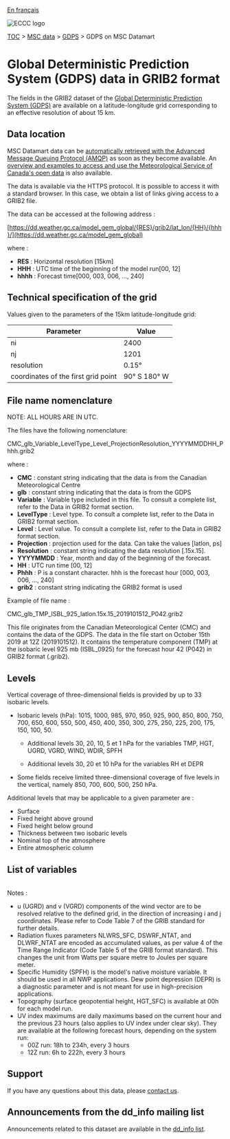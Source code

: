 [En français](readme_gdps-datamart_fr.md)

![ECCC logo](../../img_eccc-logo.png)

[TOC](../../readme_en.md) > [MSC data](../readme_en.md) > [GDPS](readme_gdps_en.md) > GDPS on MSC Datamart

# Global Deterministic Prediction System (GDPS) data in GRIB2 format

The fields in the GRIB2 dataset of the [Global Deterministic Prediction System (GDPS)](readme_gdps_en.md) are available on a latitude-longitude grid corresponding to an effective resolution of about 15 km.

## Data location

MSC Datamart data can be [automatically retrieved with the Advanced Message Queuing Protocol (AMQP)](../../msc-datamart/amqp_en.md) as soon as they become available. An [overview and examples to access and use the Meteorological Service of Canada's open data](../../usage/readme_en.md) is also available.

The data is available via the HTTPS protocol. It is possible to access it with a standard browser. In this case, we obtain a list of links giving access to a GRIB2 file.

The data can be accessed at the following address :

[https://dd.weather.gc.ca/model_gem_global/{RES}/grib2/lat_lon/{HH}/{hhh}/](https://dd.weather.gc.ca/model_gem_global)

where :

* __RES__ : Horizontal resolution [15km]
* __HHH__ : UTC time of the beginning of the model run[00, 12]
* __hhhh__ : Forecast time[000, 003, 006, ..., 240]

## Technical specification of the grid

Values given to the parameters of the 15km latitude-longitude grid:

| Parameter | Value |
| ------ | ------ |
| ni | 2400 |
| nj | 1201 | 
| resolution | 0.15° |
| coordinates of the first grid point | 90° S  180° W | 

## File name nomenclature 

NOTE: ALL HOURS ARE IN UTC.

The files have the following nomenclature:

CMC_glb_Variable_LevelType_Level_ProjectionResolution_YYYYMMDDHH_Phhh.grib2

where :

* __CMC__ : constant string indicating that the data is from the Canadian Meteorological Centre
* __glb__ : constant string indicating that the data is from the GDPS
* __Variable__ : Variable type included in this file. To consult a complete list, refer to the Data in GRIB2 format section.
* __LevelType__ : Level type. To consult a complete list, refer to the Data in GRIB2 format section.
* __Level__ : Level value. To consult a complete list, refer to the Data in GRIB2 format section.
* __Projection__ : projection used for the data. Can take the values [latlon, ps]
* __Resolution__ : constant string indicating the data resolution [.15x.15].
* __YYYYMMDD__ : Year, month and day of the beginning of the forecast.
* __HH__ : UTC run time [00, 12]
* __Phhh__ : P is a constant character. hhh is the forecast hour [000, 003, 006, ..., 240]
* __grib2__ : constant string indicating the GRIB2 format is used

Example of file name :

CMC_glb_TMP_ISBL_925_latlon.15x.15_2019101512_P042.grib2

This file originates from the Canadian Meteorological Center (CMC) and contains the data of the GDPS. The data in the file start on October 15th 2019 at 12Z (2019101512). It contains the temperature component (TMP) at the isobaric level 925 mb (ISBL_0925) for the forecast hour 42 (P042) in GRIB2 format (.grib2).

## Levels

Vertical coverage of three-dimensional fields is provided by up to 33 isobaric levels.

* Isobaric levels (hPa): 1015, 1000, 985, 970, 950, 925, 900, 850, 800, 750, 700, 650, 600, 550, 500, 450, 400, 350, 300, 275, 250, 225, 200, 175, 150, 100, 50.

    * Additional levels 30, 20, 10, 5 et 1 hPa for the variables TMP, HGT, UGRD, VGRD, WIND, WDIR, SPFH

    * Additional levels 30, 20 et 10 hPa for the variables RH et DEPR

* Some fields receive limited three-dimensional coverage of five levels in the vertical, namely 850, 700, 600, 500, 250 hPa.

Additional levels that may be applicable to a given parameter are :

* Surface
* Fixed height above ground
* Fixed height below ground
* Thickness between two isobaric levels
* Nominal top of the atmosphere
* Entire atmospheric column

## List of variables

<table id="csv-table" class="display"></table>

<link href="https://cdn.jsdelivr.net/npm/simple-datatables@latest/dist/style.css" rel="stylesheet" type="text/css">
<script src="https://cdn.jsdelivr.net/npm/simple-datatables@latest"></script>
<script src="../../../js/variables_datatable.js" type="text/javascript"></script>
<script>
  loadTable("csv-table", "../../../assets/csv/GDPS_Variables-List_en.csv");
</script>

Notes :

* u (UGRD) and v (VGRD) components of the wind vector are to be resolved relative to the defined grid, in the direction of increasing i and j coordinates. Please refer to Code Table 7 of the GRIB standard for further details.    
* Radiation fluxes parameters NLWRS_SFC, DSWRF_NTAT, and DLWRF_NTAT are encoded as accumulated values, as per value 4 of the Time Range Indicator (Code Table 5 of the GRIB format standard). This changes the unit from Watts per square metre to Joules per square meter.    
* Specific Humidity (SPFH) is the model's native moisture variable. It should be used in all NWP applications. Dew point depression (DEPR) is a diagnostic parameter and is not meant for use in high-precision applications.
* Topography (surface geopotential height, HGT_SFC) is available at 00h for each model run.
* UV index maximums are daily maximums based on the current hour and the previous 23 hours (also applies to UV index under clear sky). They are available at the following forecast hours, depending on the system run:
    * 00Z run: 18h to 234h, every 3 hours
    * 12Z run: 6h to 222h, every 3 hours
    
## Support

If you have any questions about this data, please [contact us](https://weather.gc.ca/mainmenu/contact_us_e.html).

## Announcements from the dd_info mailing list 

Announcements related to this dataset are available in the [dd_info list](https://comm.collab.science.gc.ca/mailman3/postorius/lists/dd_info/).

